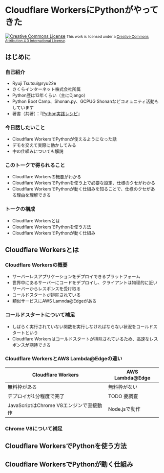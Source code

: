 # Cloudflare WorkersにPythonがやってきた
<a rel="license" href="http://creativecommons.org/licenses/by/4.0/"><img alt="Creative Commons License" style="border-width:0" src="https://i.creativecommons.org/l/by/4.0/88x31.png" /></a>
<small>This work is licensed under a <a rel="license" href="http://creativecommons.org/licenses/by/4.0/">Creative Commons Attribution 4.0 International License</a>.</small>

## はじめに

### 自己紹介
* Ryuji Tsutsui@ryu22e
* さくらインターネット株式会社所属
* Python歴は13年くらい（主にDjango）
* Python Boot Camp、Shonan.py、GCPUG Shonanなどコミュニティ活動もしています
* 著書（共著）：『[Python実践レシピ](https://gihyo.jp/book/2022/978-4-297-12576-9)』

### 今日話したいこと
* Cloudflare WorkersでPythonが使えるようになった話
* デモを交えて実際に動かしてみる
* 中の仕組みについても解説

### このトークで得られること
* Cloudflare Workersの概要がわかる
* Cloudflare WorkersでPythonを使う上で必要な設定、仕様のクセがわかる
* Cloudflare WorkersでPythonが動く仕組みを知ることで、仕様のクセがある理由を理解できる

### トークの構成
* Cloudflare Workersとは
* Cloudflare WorkersでPythonを使う方法
* Cloudflare WorkersでPythonが動く仕組み

## Cloudflare Workersとは

### Cloudflare Workersの概要
* サーバーレスアプリケーションをデプロイできるプラットフォーム
* 世界中にあるサーバーにコードをデプロイし、クライアントは物理的に近いサーバーからレスポンスを受け取る
* コールドスタートが排除されている
* 類似サービスにAWS Lamnda@Edgeがある

### コールドスタートについて補足

* しばらく実行されていない関数を実行しなければならない状況をコールドスタートという
* Cloudflare Workersはコールドスタートが排除されているため、高速なレスポンスが期待できる

### Cloudflare WorkersとAWS Lambda@Edgeの違い
| Cloudflare Workers | AWS Lambda@Edge |
| --- | --- |
| 無料枠がある | 無料枠がない |
| デプロイが1分程度で完了 | TODO 要調査 |
| JavaScriptはChrome V8エンジンで直接動作 | Node.jsで動作 |

### Chrome V8について補足

## Cloudflare WorkersでPythonを使う方法

## Cloudflare WorkersでPythonが動く仕組み
